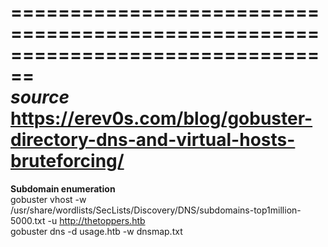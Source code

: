 
================================================================================ <br>
***source***
https://erev0s.com/blog/gobuster-directory-dns-and-virtual-hosts-bruteforcing/ <br>
================================================================================
**Subdomain enumeration**
<br>
gobuster vhost -w /usr/share/wordlists/SecLists/Discovery/DNS/subdomains-top1million-5000.txt -u http://thetoppers.htb <br>
gobuster dns -d usage.htb -w dnsmap.txt <br>
